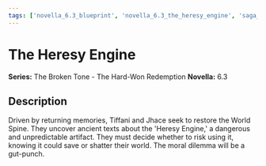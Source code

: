 ```yaml
---
tags: ['novella_6.3_blueprint', 'novella_6.3_the_heresy_engine', 'saga_outline', 'series_6_the_broken_tone___the_hard_won_redemption']
---
```


# The Heresy Engine

**Series:** The Broken Tone - The Hard-Won Redemption
**Novella:** 6.3

## Description

Driven by returning memories, Tiffani and Jhace seek to restore the World Spine. They uncover ancient texts about the 'Heresy Engine,' a dangerous and unpredictable artifact. They must decide whether to risk using it, knowing it could save or shatter their world. The moral dilemma will be a gut-punch.
